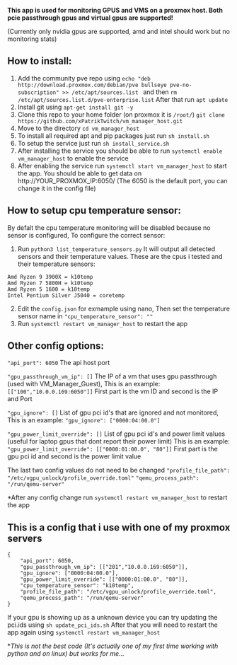 __This app is used for monitoring GPUS and VMS on a proxmox host. Both pcie passthrough gpus and virtual gpus are supported!__

(Currently only nvidia gpus are supported, amd and intel should work but no monitoring stats)

How to install:
---
1) Add the community pve repo using ``echo "deb http://download.proxmox.com/debian/pve bullseye pve-no-subscription" >> /etc/apt/sources.list
`` and then ``rm /etc/apt/sources.list.d/pve-enterprise.list`` After that run ``apt update``
2) Install git using ``apt-get install git -y``
3) Clone this repo to your home folder (on proxmox it is ``/root/``) ``git clone https://github.com/xPatrikTwitch/vm_manager_host.git``
4) Move to the directory ``cd vm_manager_host``
5) To install all required apt and pip packages just run ``sh install.sh``
6) To setup the service just run ``sh install_service.sh``
7) After installing the service you should be able to run ``systemctl enable vm_manager_host`` to enable the service
8) After enabling the service run ``systemctl start vm_manager_host`` to start the app. You should be able to get data on http://YOUR_PROXMOX_IP:6050/ (The 6050 is the default port, you can change it in the config file)

How to setup cpu temperature sensor:
---
By defalt the cpu temperature monitoring will be disabled because no sensor is configured, To configure the correct sensor:
1) Run ``python3 list_temperature_sensors.py`` It will output all detected sensors and their temperature values. These are the cpus i tested and their temperature sensors:
```
Amd Ryzen 9 3900X = k10temp
Amd Ryzen 7 5800H = k10temp
Amd Ryzen 5 1600 = k10temp
Intel Pentium Silver J5040 = coretemp
```
2) Edit the ``config.json`` for exmample using nano, Then set the temperature sensor name in ``"cpu_temperature_sensor": ""``
3) Run ``systemctl restart vm_manager_host`` to restart the app


Other config options:
---
``"api_port": 6050`` The api host port

``"gpu_passthrough_vm_ip": []`` The IP of a vm that uses gpu passthrough (used with VM_Manager_Guest), This is an example: ``[["100","10.0.0.169:6050"]]`` First part is the vm ID and second is the IP and Port

``"gpu_ignore": []`` List of gpu pci id's that are ignored and not monitored, This is an example: ``"gpu_ignore": ["0000:04:00.0"]``
 
``"gpu_power_limit_override": []`` List of gpu pci id's and power limit values (useful for laptop gpus that dont report their power limit) This is an example: ``"gpu_power_limit_override": [["0000:01:00.0", "80"]]`` First part is the gpu pci id and second is the power limit value

The last two config values do not need to be changed
``"profile_file_path": "/etc/vgpu_unlock/profile_override.toml"``
``"qemu_process_path": "/run/qemu-server"``

*After any config change run ``systemctl restart vm_manager_host`` to restart the app

This is a config that i use with one of my proxmox servers
---
```
{
    "api_port": 6050,
    "gpu_passthrough_vm_ip": [["201","10.0.0.169:6050"]],
    "gpu_ignore": ["0000:04:00.0"],
    "gpu_power_limit_override": [["0000:01:00.0", "80"]],
    "cpu_temperature_sensor": "k10temp",
    "profile_file_path": "/etc/vgpu_unlock/profile_override.toml",
    "qemu_process_path": "/run/qemu-server"
}
```

If your gpu is showing up as a unknown device you can try updating the pci.ids using ``sh update_pci_ids.sh`` After that you will need to restart the app again using ``systemctl restart vm_manager_host``

**This is not the best code (It's actually one of my first time working with python and on linux) but works for me...*